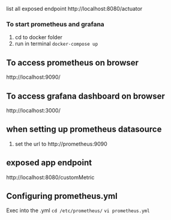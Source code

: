 
list all exposed endpoint http://localhost:8080/actuator

### To start prometheus and grafana
1. cd to docker folder
2. run in terminal `docker-compose up`


## To access prometheus on browser
http://localhost:9090/

## To access grafana dashboard on browser
http://localhost:3000/


## when setting up prometheus datasource
1. set the url to http://prometheus:9090


## exposed app endpoint
http://localhost:8080/customMetric


## Configuring prometheus.yml 
Exec into the .yml  `cd /etc/prometheus/`
`vi prometheus.yml`